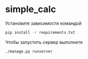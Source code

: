 # simple_calc

Установите зависимости командой

```bash
pip install -r requirements.txt
```

Чтобы запустить сервер выполните

```bash
./manage.py runserver
```
